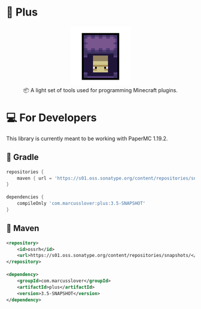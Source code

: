 # 🔮 Plus
<p align="center">
<img src="https://github.com/MarcusSlover/Plus/blob/master/shulker-export.png"/ style="width: 160px;height: 160px; image-rendering: pixelated;">
<br/>
📦 A light set of tools used for programming Minecraft plugins.<br/>
</p>

# 💻 For Developers
This library is currently meant to be working with PaperMC 1.19.2.<br/>

## 🐘 Gradle
```gradle
repositories {
    maven { url = 'https://s01.oss.sonatype.org/content/repositories/snapshots/' }
}

dependencies {
    compileOnly 'com.marcusslover:plus:3.5-SNAPSHOT'
}
```
## 🦢 Maven
```xml
<repository>
    <id>ossrh</id>
    <url>https://s01.oss.sonatype.org/content/repositories/snapshots/</url>
</repository>

<dependency>
    <groupId>com.marcusslover</groupId>
    <artifactId>plus</artifactId>
    <version>3.5-SNAPSHOT</version>
</dependency>
```
